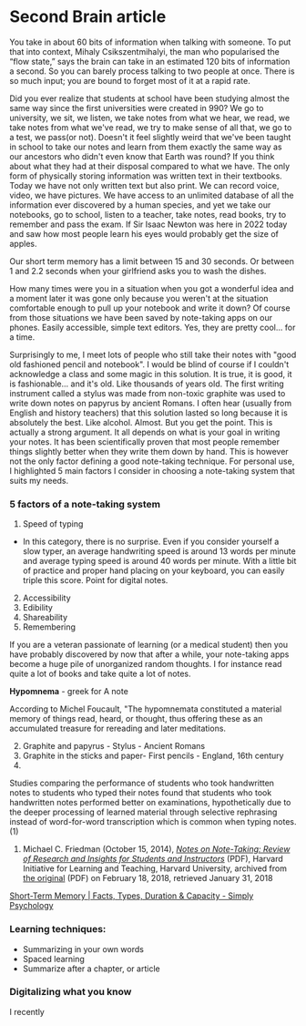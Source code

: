 # Second Brain article
You take in about 60 bits of information when talking with someone. To put that into context, Mihaly Csikszentmihalyi, the man who popularised the “flow state,” says the brain can take in an estimated 120 bits of information a second. So you can barely process talking to two people at once. There is so much input; you are bound to forget most of it at a rapid rate.

Did you ever realize that students at school have been studying almost the same way since the first universities were created in 990? We go to university, we sit, we listen, we take notes from what we hear, we read, we take notes from what we've read, we try to make sense of all that, we go to a test, we pass(or not). Doesn't it feel slightly weird that we've been taught in school to take our notes and learn from them exactly the same way as our ancestors who didn't even know that Earth was round? If you think about what they had at their disposal compared to what we have. The only form of physically storing information was written text in their textbooks. Today we have not only written text but also print. We can record voice, video, we have pictures. We have access to an unlimited database of all the information ever discovered by a human species, and yet we take our notebooks, go to school, listen to a teacher, take notes, read books, try to remember and pass the exam. If Sir Isaac Newton was here in 2022 today and saw how most people learn his eyes would probably get the size of apples.


Our short term memory has a limit between 15 and 30 seconds. Or between 1 and 2.2 seconds when your girlfriend asks you to wash the dishes. 

How many times were you in a situation when you got a wonderful idea and a moment later it was gone only because you weren't at the situation comfortable enough to pull up your notebook and write it down? Of course from those situations we have been saved by note-taking apps on our phones. Easily accessible, simple text editors. Yes, they are pretty cool... for a time.

Surprisingly to me, I meet lots of people who still take their notes with "good old fashioned pencil and notebook". I would be blind of course if I couldn't acknowledge a class and some magic in this solution. It is true, it is good, it is fashionable... and it's old. Like thousands of years old. The first writing instrument called a stylus was made from non-toxic graphite was used to write down notes on papyrus by ancient Romans. I often hear (usually from English and history teachers) that this solution lasted so long because it is absolutely the best. Like alcohol. Almost. But you get the point. This is actually a strong argument. It all depends on what is your goal in writing your notes. It has been scientifically proven that most people remember things slightly better when they write them down by hand. This is however not the only factor defining a good note-taking technique. For personal use, I highlighted 5 main factors I consider in choosing a note-taking system that suits my needs.

### 5 factors of a note-taking system
1. Speed of typing
- In this category, there is no surprise. Even if you consider yourself a slow typer, an average handwriting speed is around 13 words per minute and average typing speed is around 40 words per minute. With a little bit of practice and proper hand placing on your keyboard, you can easily triple this score. Point for digital notes.
2. Accessibility
3. Edibility
4. Shareability
5. Remembering

If you are a veteran passionate of learning (or a medical student) then you have probably discovered by now that after a while, your note-taking apps become a huge pile of unorganized random thoughts. I for instance read quite a lot of books and take quite a lot of notes.  
 

**Hypomnema** - greek for A note

According to Michel Foucault, "The hypomnemata constituted a material memory of things read, heard, or thought, thus offering these as an accumulated treasure for rereading and later meditations.


2. Graphite and papyrus - Stylus - Ancient Romans
3. Graphite in the sticks and paper- First pencils - England, 16th century
4. 


Studies comparing the performance of students who took handwritten notes to students who typed their notes found that students who took handwritten notes performed better on examinations, hypothetically due to the deeper processing of learned material through selective rephrasing instead of word-for-word transcription which is common when typing notes.(1)


1.   Michael C. Friedman (October 15, 2014), [_Notes on Note-Taking: Review of Research and Insights for Students and Instructors_](https://web.archive.org/web/20180218171829/http://hilt.harvard.edu/files/hilt/files/notetaking_0.pdf) (PDF), Harvard Initiative for Learning and Teaching, Harvard University, archived from [the original](https://hilt.harvard.edu/files/hilt/files/notetaking_0.pdf) (PDF) on February 18, 2018, retrieved January 31, 2018

[Short-Term Memory | Facts, Types, Duration & Capacity - Simply Psychology](https://www.simplypsychology.org/short-term-memory.html)

### Learning techniques: 
- Summarizing in your own words
- Spaced learning
- Summarize after a chapter, or article


### Digitalizing what you know
I recently 

